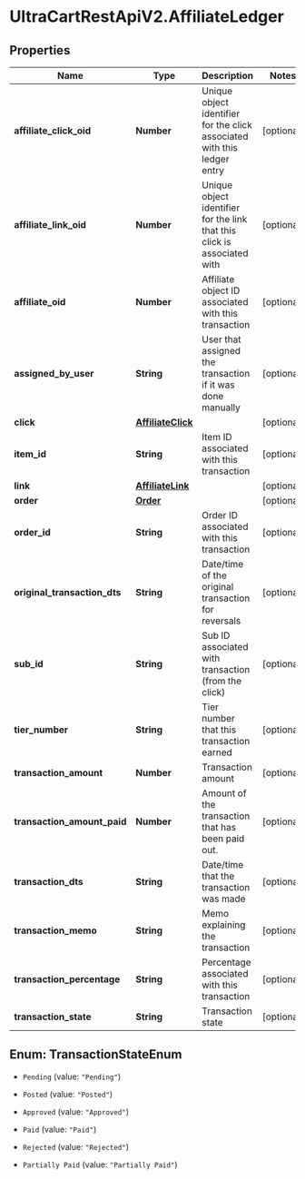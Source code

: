 # UltraCartRestApiV2.AffiliateLedger

## Properties
Name | Type | Description | Notes
------------ | ------------- | ------------- | -------------
**affiliate_click_oid** | **Number** | Unique object identifier for the click associated with this ledger entry | [optional] 
**affiliate_link_oid** | **Number** | Unique object identifier for the link that this click is associated with | [optional] 
**affiliate_oid** | **Number** | Affiliate object ID associated with this transaction | [optional] 
**assigned_by_user** | **String** | User that assigned the transaction if it was done manually | [optional] 
**click** | [**AffiliateClick**](AffiliateClick.md) |  | [optional] 
**item_id** | **String** | Item ID associated with this transaction | [optional] 
**link** | [**AffiliateLink**](AffiliateLink.md) |  | [optional] 
**order** | [**Order**](Order.md) |  | [optional] 
**order_id** | **String** | Order ID associated with this transaction | [optional] 
**original_transaction_dts** | **String** | Date/time of the original transaction for reversals | [optional] 
**sub_id** | **String** | Sub ID associated with transaction (from the click) | [optional] 
**tier_number** | **String** | Tier number that this transaction earned | [optional] 
**transaction_amount** | **Number** | Transaction amount | [optional] 
**transaction_amount_paid** | **Number** | Amount of the transaction that has been paid out. | [optional] 
**transaction_dts** | **String** | Date/time that the transaction was made | [optional] 
**transaction_memo** | **String** | Memo explaining the transaction | [optional] 
**transaction_percentage** | **String** | Percentage associated with this transaction | [optional] 
**transaction_state** | **String** | Transaction state | [optional] 


<a name="TransactionStateEnum"></a>
## Enum: TransactionStateEnum


* `Pending` (value: `"Pending"`)

* `Posted` (value: `"Posted"`)

* `Approved` (value: `"Approved"`)

* `Paid` (value: `"Paid"`)

* `Rejected` (value: `"Rejected"`)

* `Partially Paid` (value: `"Partially Paid"`)




